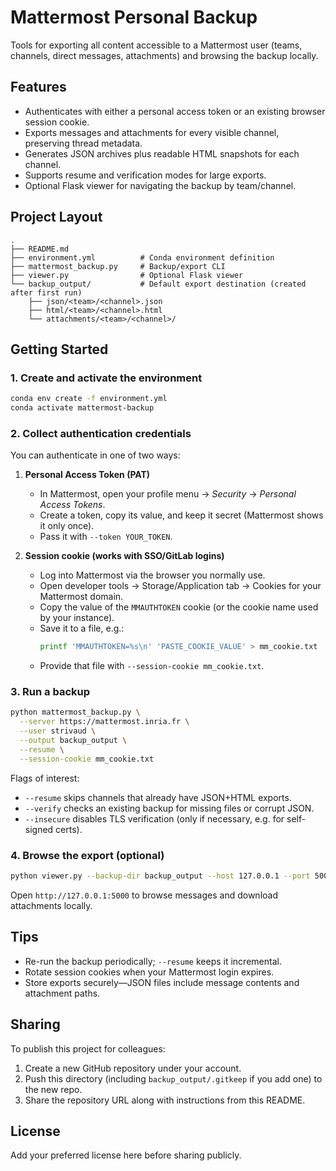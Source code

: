 # Mattermost Personal Backup

Tools for exporting all content accessible to a Mattermost user (teams, channels, direct messages, attachments) and browsing the backup locally.

## Features
- Authenticates with either a personal access token or an existing browser session cookie.
- Exports messages and attachments for every visible channel, preserving thread metadata.
- Generates JSON archives plus readable HTML snapshots for each channel.
- Supports resume and verification modes for large exports.
- Optional Flask viewer for navigating the backup by team/channel.

## Project Layout
```
.
├── README.md
├── environment.yml          # Conda environment definition
├── mattermost_backup.py     # Backup/export CLI
├── viewer.py                # Optional Flask viewer
└── backup_output/           # Default export destination (created after first run)
    ├── json/<team>/<channel>.json
    ├── html/<team>/<channel>.html
    └── attachments/<team>/<channel>/
```

## Getting Started

### 1. Create and activate the environment
```bash
conda env create -f environment.yml
conda activate mattermost-backup
```

### 2. Collect authentication credentials

You can authenticate in one of two ways:

1. **Personal Access Token (PAT)**  
   - In Mattermost, open your profile menu → *Security* → *Personal Access Tokens*.  
   - Create a token, copy its value, and keep it secret (Mattermost shows it only once).  
   - Pass it with `--token YOUR_TOKEN`.

2. **Session cookie (works with SSO/GitLab logins)**  
   - Log into Mattermost via the browser you normally use.  
   - Open developer tools → Storage/Application tab → Cookies for your Mattermost domain.  
   - Copy the value of the `MMAUTHTOKEN` cookie (or the cookie name used by your instance).  
   - Save it to a file, e.g.:
     ```bash
     printf 'MMAUTHTOKEN=%s\n' 'PASTE_COOKIE_VALUE' > mm_cookie.txt
     ```
   - Provide that file with `--session-cookie mm_cookie.txt`.

### 3. Run a backup
```bash
python mattermost_backup.py \
  --server https://mattermost.inria.fr \
  --user strivaud \
  --output backup_output \
  --resume \
  --session-cookie mm_cookie.txt
```

Flags of interest:
- `--resume` skips channels that already have JSON+HTML exports.
- `--verify` checks an existing backup for missing files or corrupt JSON.
- `--insecure` disables TLS verification (only if necessary, e.g. for self-signed certs).

### 4. Browse the export (optional)
```bash
python viewer.py --backup-dir backup_output --host 127.0.0.1 --port 5000
```
Open `http://127.0.0.1:5000` to browse messages and download attachments locally.

## Tips
- Re-run the backup periodically; `--resume` keeps it incremental.
- Rotate session cookies when your Mattermost login expires.
- Store exports securely—JSON files include message contents and attachment paths.

## Sharing
To publish this project for colleagues:
1. Create a new GitHub repository under your account.
2. Push this directory (including `backup_output/.gitkeep` if you add one) to the new repo.
3. Share the repository URL along with instructions from this README.

## License
Add your preferred license here before sharing publicly.
